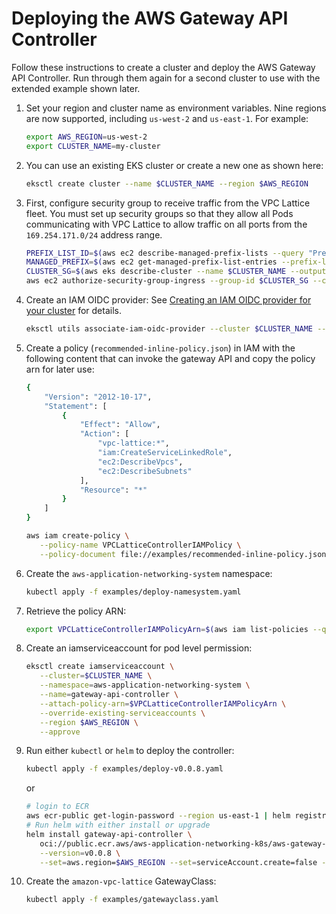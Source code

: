 # Deploying the AWS Gateway API Controller

Follow these instructions to create a cluster and deploy the AWS Gateway API Controller.
Run through them again for a second cluster to use with the extended example shown later.

1. Set your region and cluster name as environment variables. Nine regions are now supported, including `us-west-2` and `us-east-1`. For example:
   ```bash
   export AWS_REGION=us-west-2
   export CLUSTER_NAME=my-cluster
   ```
1. You can use an existing EKS cluster or create a new one as shown here:
   ```bash
   eksctl create cluster --name $CLUSTER_NAME --region $AWS_REGION
   ```
1. First, configure security group to receive traffic from the VPC Lattice fleet. You must set up security groups so that they allow all Pods communicating with VPC Lattice to allow traffic on all ports from the `169.254.171.0/24` address range. 
    ```bash
    PREFIX_LIST_ID=$(aws ec2 describe-managed-prefix-lists --query "PrefixLists[?PrefixListName=="\'com.amazonaws.$AWS_REGION.vpc-lattice\'"].PrefixListId" | jq --raw-output .[])
    MANAGED_PREFIX=$(aws ec2 get-managed-prefix-list-entries --prefix-list-id $PREFIX_LIST_ID --output json  | jq -r '.Entries[0].Cidr')
    CLUSTER_SG=$(aws eks describe-cluster --name $CLUSTER_NAME --output json| jq -r '.cluster.resourcesVpcConfig.clusterSecurityGroupId')
    aws ec2 authorize-security-group-ingress --group-id $CLUSTER_SG --cidr $MANAGED_PREFIX --protocol -1
    ```
1. Create an IAM OIDC provider: See [Creating an IAM OIDC provider for your cluster](https://docs.aws.amazon.com/eks/latest/userguide/enable-iam-roles-for-service-accounts.html) for details.
   ```bash
   eksctl utils associate-iam-oidc-provider --cluster $CLUSTER_NAME --approve --region $AWS_REGION
   ```
1. Create a policy (`recommended-inline-policy.json`) in IAM with the following content that can invoke the gateway API and copy the policy arn for later use:
   ```bash
   {
       "Version": "2012-10-17",
       "Statement": [
           {
               "Effect": "Allow",
               "Action": [
                   "vpc-lattice:*",
                   "iam:CreateServiceLinkedRole",
                   "ec2:DescribeVpcs",
                   "ec2:DescribeSubnets"
               ],
               "Resource": "*"
           }
       ]
   }
   ```
   ```bash
   aws iam create-policy \
      --policy-name VPCLatticeControllerIAMPolicy \
      --policy-document file://examples/recommended-inline-policy.json
   ```
1. Create the `aws-application-networking-system` namespace:
   ```bash
   kubectl apply -f examples/deploy-namesystem.yaml
   ```
1. Retrieve the policy ARN:
   ```bash
   export VPCLatticeControllerIAMPolicyArn=$(aws iam list-policies --query 'Policies[?PolicyName==`VPCLatticeControllerIAMPolicy`].Arn' --output text)
   ```
1. Create an iamserviceaccount for pod level permission:
   ```bash
   eksctl create iamserviceaccount \
      --cluster=$CLUSTER_NAME \
      --namespace=aws-application-networking-system \
      --name=gateway-api-controller \
      --attach-policy-arn=$VPCLatticeControllerIAMPolicyArn \
      --override-existing-serviceaccounts \
      --region $AWS_REGION \
      --approve
   ```
1. Run either `kubectl` or `helm` to deploy the controller:
   ```bash
   kubectl apply -f examples/deploy-v0.0.8.yaml
   ```
   or
   ```bash
   # login to ECR
   aws ecr-public get-login-password --region us-east-1 | helm registry login --username AWS --password-stdin public.ecr.aws
   # Run helm with either install or upgrade
   helm install gateway-api-controller \
      oci://public.ecr.aws/aws-application-networking-k8s/aws-gateway-controller-chart\
      --version=v0.0.8 \
      --set=aws.region=$AWS_REGION --set=serviceAccount.create=false --namespace aws-application-networking-system
   ```
1. Create the `amazon-vpc-lattice` GatewayClass:
   ```bash
   kubectl apply -f examples/gatewayclass.yaml
   ```
